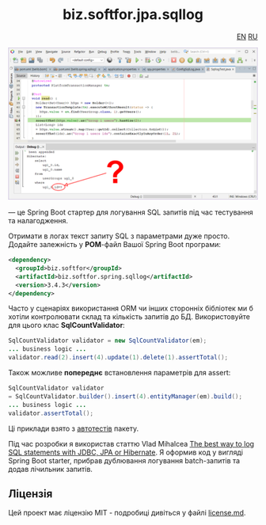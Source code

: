 <h1 align="center">biz.softfor.jpa.sqllog</h1>
<p align="right">
  <a href="readme.md">EN</a>
  <a href="readme.ru.md">RU</a>
</p>

![Demo](doc/images/readme.png)

— це Spring Boot стартер для логування SQL запитів під час тестування та
налагодження.

Отримати в логах текст запиту SQL з параметрами дуже просто.
Додайте залежність у __POM__-файл Вашої Spring Boot програми:
```xml
<dependency>
  <groupId>biz.softfor</groupId>
  <artifactId>biz.softfor.spring.sqllog</artifactId>
  <version>3.4.3</version>
</dependency>
```

Часто у сценаріях використання ORM чи інших сторонніх бібліотек ми б хотіли
контролювати склад та кількість запитів до БД. Використовуйте для цього клас
__SqlCountValidator__:
```java
SqlCountValidator validator = new SqlCountValidator(em);
... business logic ...
validator.read(2).insert(4).update(1).delete(1).assertTotal();
```

Також можливе __попереднє__ встановлення параметрів для assert:
```java
SqlCountValidator validator
= SqlCountValidator.builder().insert(4).entityManager(em).build();
... business logic ...
validator.assertTotal();
```

Ці приклади взято з [автотестів](src/test/java/biz/softfor/spring/sqllog/) пакету.

Під час розробки я використав статтю Vlad Mihalcea
[The best way to log SQL statements with JDBC, JPA or Hibernate](https://vladmihalcea.com/the-best-way-to-log-jdbc-statements/).
Я оформив код у вигляді Spring Boot starter, прибрав дублювання логування
batch-запитів та додав лічильник запитів.

## Ліцензія

Цей проект має ліцензію MIT - подробиці дивіться у файлі [license.md](license.md).
